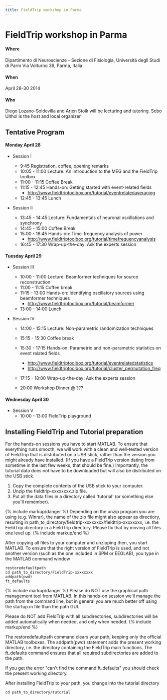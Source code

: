 ```yaml
---
title: FieldTrip workshop in Parma
---
```


# FieldTrip workshop in Parma

#### Where

Dipartimento di Neuroscienze - Sezione di Fisiologia, Universitá degli Studi di Parm
Via Volturno 39, Parma, Italia

#### When

April 28-30 2014

#### Who

Diego Lozano-Soldevilla and Arjen Stolk will be lecturing and tutoring.
Sebo Uithol is the host and local organizer

## Tentative Program

#### Monday April 28

-   Session I
    -   9:45			Registration, coffee, opening remarks
    -   10:05 - 11:00		Lecture: An introduction to the MEG and the FieldTrip toolbox
    -   11:00 - 11:15		Coffee Break
    -   11:15 - 12:45 Hands-on: Getting started with event-related fields
        -   <http://www.fieldtriptoolbox.org/tutorial/eventrelatedaveraging>
    -   12:45 - 13:45		Lunch

-   Session II
    -   13:45 - 14:45		Lecture: Fundamentals of neuronal oscillations and  synchrony
    -   14:45 - 15:00   	Coffee Break
    -   15:00 - 16:45		Hands-on: Time-frequency analysis of power  
        -   <http://www.fieldtriptoolbox.org/tutorial/timefrequencyanalysis>
    -   16:45 - 17:30		Wrap-up-the-day: Ask the experts session

#### Tuesday April 29

-   Session III
    -   10:00 - 11:00		Lecture: Beamformer techniques for source reconstruction
    -   11:00 - 11:15		Coffee break
    -   11:15 - 13:00		Hands-on: Identifying oscillatory sources using beamformer techniques
        -   <http://www.fieldtriptoolbox.org/tutorial/beamformer>
    -   13:00 - 14:00		Lunch

-   Session IV
    -   14:00 - 15:15		Lecture: Non-parametric randomization techniques
    -   15:15 - 15:30		Coffee break
    -   15:30 - 17:15	Hands-on: Parametric and non-parametric statistics on event related fields
        -   <http://www.fieldtriptoolbox.org/tutorial/eventrelatedstatistics>
        -   <http://www.fieldtriptoolbox.org/tutorial/cluster_permutation_freq>
    -   17:15 - 18:00		Wrap-up-the-day: Ask the experts session

    -   20:00			Workshop Dinner @ ???

#### Wednesday April 30

-   Session V
    -   10:00 - 13:00		FieldTrip playground

## Installing FieldTrip and Tutorial preparation

For the hands-on sessions you have to start MATLAB. To ensure that
everything runs smooth, we will work with a clean and well-tested
version of FieldTrip that is distributed on a USB stick, rather than the version you might already
have installed. (If you have a FieldTrip version dating from sometime in the last few weeks, that should be fine.) Importantly, the tutorial data does not have to be
downloaded but will also be distributed on the USB stick.

1.  Copy the complete contents of the USB stick to your computer.
2.  Unzip the fieldtrip-xxxxxxxx.zip file.
3.  Put all the data files in a directory called 'tutorial' (or something else you'll remember).

{% include markup/danger %}
Depending on the unzip program you are using (e.g. Winrar), the name of the zip file might also appear as directiory, resulting in path_to_directory/fieldtrip-xxxxxxxx/fieldtrip-xxxxxxxx, i.e. the FieldTrip directory in a FieldTrip directory. Please fix that by moving all files one level up.
{% include markup/end %}

After copying all files to your computer and unzipping then, you start MATLAB. To ensure that the right version of FieldTrip is used, and not another version (such as the one included in SPM or EEGLAB), you type in the MATLAB command window

    restoredefaultpath
    cd path_to_directory/FieldTrip-xxxxxxxx
    addpath(pwd)
    ft_defaults

{% include markup/danger %}
Please do NOT use the graphical path management tool from MATLAB. In this hands-on session we'll manage the path from the command line, but in general you are much better off using the startup.m file than the path GUI.

Please do NOT add FieldTrip with all subdirectories, subdirectories will be added automatically when needed, and only when needed.
{% include markup/end %}

The restoredefaultpath command clears your path, keeping only the official MATLAB toolboxes. The addpath(pwd) statement adds the present working directory, i.e. the directory containing the FieldTrip main functions. The ft_defaults command ensures that all required subdirectories are added to the path.

If you get the error "can't find the command ft_defaults" you should check the present working directory.

After installing FieldTrip to your path, you change into the tutorial directory

    cd path_to_directory/tutorial
